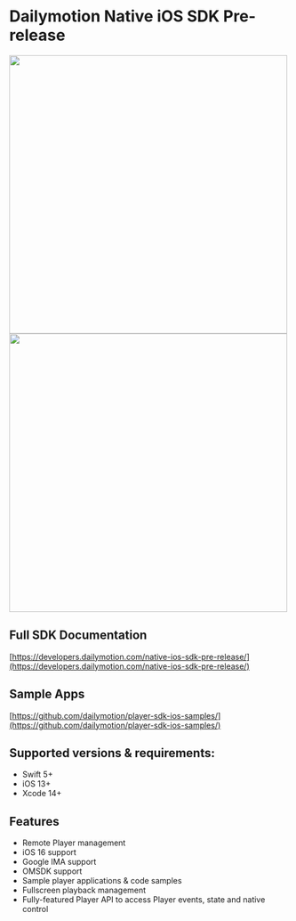 
# Dailymotion Native iOS SDK Pre-release

<p float="left">
  <img src="https://corpostatic.dailymotion.com/corporate-cms-upload-assets-prod/uploads/sites/150001/2022/02/dailymotion.svg" width="500" />
  <img src="https://corpostatic.dailymotion.com/corporate-cms-upload-assets-prod/uploads/sites/150001/2022/02/developers.svg" width="500" /> 
</p>


## Full SDK Documentation
 [https://developers.dailymotion.com/native-ios-sdk-pre-release/](https://developers.dailymotion.com/native-ios-sdk-pre-release/)

## Sample Apps
[https://github.com/dailymotion/player-sdk-ios-samples/](https://github.com/dailymotion/player-sdk-ios-samples/)

## Supported versions & requirements:

- Swift 5+
- iOS 13+
- Xcode 14+

## Features

- Remote Player management
- iOS 16 support
- Google IMA support
- OMSDK support
- Sample player applications & code samples
- Fullscreen playback management
- Fully-featured Player API to access Player events, state and native control



